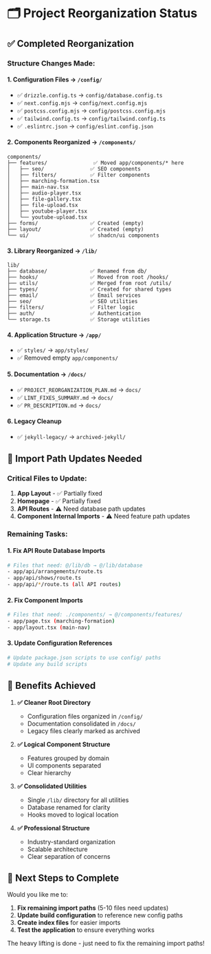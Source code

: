 # 🗂️ Project Reorganization Status

## ✅ **Completed Reorganization**

### **Structure Changes Made:**

#### 1. **Configuration Files** → `/config/`
- ✅ `drizzle.config.ts` → `config/database.config.ts`
- ✅ `next.config.mjs` → `config/next.config.mjs`
- ✅ `postcss.config.mjs` → `config/postcss.config.mjs`
- ✅ `tailwind.config.ts` → `config/tailwind.config.ts`
- ✅ `.eslintrc.json` → `config/eslint.config.json`

#### 2. **Components Reorganized** → `/components/`
```
components/
├── features/               ✅ Moved app/components/* here
│   ├── seo/               ✅ SEO components
│   ├── filters/           ✅ Filter components  
│   ├── marching-formation.tsx
│   ├── main-nav.tsx
│   ├── audio-player.tsx
│   ├── file-gallery.tsx
│   ├── file-upload.tsx
│   ├── youtube-player.tsx
│   └── youtube-upload.tsx
├── forms/                 ✅ Created (empty)
├── layout/                ✅ Created (empty)
└── ui/                    ✅ shadcn/ui components
```

#### 3. **Library Reorganized** → `/lib/`
```
lib/
├── database/              ✅ Renamed from db/
├── hooks/                 ✅ Moved from root /hooks/
├── utils/                 ✅ Merged from root /utils/
├── types/                 ✅ Created for shared types
├── email/                 ✅ Email services
├── seo/                   ✅ SEO utilities
├── filters/               ✅ Filter logic
├── auth/                  ✅ Authentication
└── storage.ts             ✅ Storage utilities
```

#### 4. **Application Structure** → `/app/`
- ✅ `styles/` → `app/styles/`
- ✅ Removed empty `app/components/`

#### 5. **Documentation** → `/docs/`
- ✅ `PROJECT_REORGANIZATION_PLAN.md` → `docs/`
- ✅ `LINT_FIXES_SUMMARY.md` → `docs/`
- ✅ `PR_DESCRIPTION.md` → `docs/`

#### 6. **Legacy Cleanup**
- ✅ `jekyll-legacy/` → `archived-jekyll/`

## 🔧 **Import Path Updates Needed**

### **Critical Files to Update:**

1. **App Layout** - ✅ Partially fixed
2. **Homepage** - ✅ Partially fixed  
3. **API Routes** - ⚠️ Need database path updates
4. **Component Internal Imports** - ⚠️ Need feature path updates

### **Remaining Tasks:**

#### 1. Fix API Route Database Imports
```bash
# Files that need: @/lib/db → @/lib/database
- app/api/arrangements/route.ts
- app/api/shows/route.ts  
- app/api/*/route.ts (all API routes)
```

#### 2. Fix Component Imports
```bash
# Files that need: ./components/ → @/components/features/
- app/page.tsx (marching-formation)
- app/layout.tsx (main-nav)
```

#### 3. Update Configuration References
```bash
# Update package.json scripts to use config/ paths
# Update any build scripts
```

## 🎯 **Benefits Achieved**

1. **✅ Cleaner Root Directory**
   - Configuration files organized in `/config/`
   - Documentation consolidated in `/docs/`
   - Legacy files clearly marked as archived

2. **✅ Logical Component Structure**
   - Features grouped by domain
   - UI components separated
   - Clear hierarchy

3. **✅ Consolidated Utilities**
   - Single `/lib/` directory for all utilities
   - Database renamed for clarity
   - Hooks moved to logical location

4. **✅ Professional Structure**
   - Industry-standard organization
   - Scalable architecture
   - Clear separation of concerns

## 🚨 **Next Steps to Complete**

Would you like me to:

1. **Fix remaining import paths** (5-10 files need updates)
2. **Update build configuration** to reference new config paths
3. **Create index files** for easier imports
4. **Test the application** to ensure everything works

The heavy lifting is done - just need to fix the remaining import paths!
